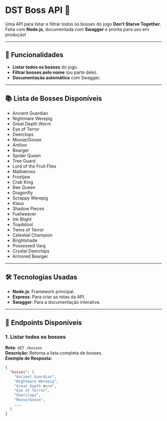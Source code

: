 # DST Boss API 🌟

Uma API para listar e filtrar todos os bosses do jogo **Don't Starve Together**. Feita com **Node.js**, documentada com **Swagger** e pronta para uso em produção!

---

## 🚀 Funcionalidades

- **Listar todos os bosses** do jogo.
- **Filtrar bosses pelo nome** (ou parte dele).
- **Documentação automática** com Swagger.

---

## 📚 Lista de Bosses Disponíveis

- Ancient Guardian
- Nightmare Werepig
- Great Depth Worm
- Eye of Terror
- Deerclops
- Moose/Goose
- Antlion
- Bearger
- Spider Queen
- Tree Guard
- Lord of the Fruit Flies
- Malbatross
- Frostjaw
- Crab King
- Bee Queen
- Dragonfly
- Scrappy Werepig
- Klaus
- Shadow Pieces
- Fuelweaver
- Ink Blight
- Toadstool
- Twins of Terror
- Celestial Champion
- Brightshade
- Possessed Varg
- Crystal Deerclops
- Armored Bearger

---

## 🛠️ Tecnologias Usadas

- **Node.js**: Framework principal.
- **Express**: Para criar as rotas da API.
- **Swagger**: Para a documentação interativa.

---

## 🚧 Endpoints Disponíveis

### **1. Listar todos os bosses**
**Rota:** `GET /bosses`  
**Descrição:** Retorna a lista completa de bosses.  
**Exemplo de Resposta:**
```json
{
  "bosses": [
    "Ancient Guardian",
    "Nightmare Werepig",
    "Great Depth Worm",
    "Eye of Terror",
    "Deerclops",
    "Moose/Goose",
    ...
  ]
}
